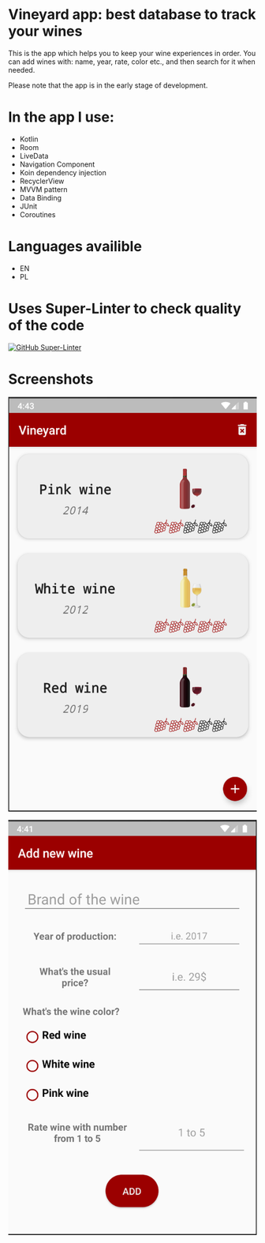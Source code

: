 # Vineyard app: best database to track your wines
This is the app which helps you to keep your wine experiences in order. 
You can add wines with: name, year, rate, color etc., and then search for it when needed. 

Please note that the app is in the early stage of development. 

# In the app I use:
* Kotlin
* Room
* LiveData
* Navigation Component
* Koin dependency injection
* RecyclerView
* MVVM pattern
* Data Binding
* JUnit
* Coroutines

# Languages availible
* EN
* PL

# Uses Super-Linter to check quality of the code
[![GitHub Super-Linter](https://github.com/natansalda/mywine/workflows/Lint%20Code%20Base/badge.svg)](https://github.com/marketplace/actions/super-linter)

# Screenshots

![alt text](https://github.com/natansalda/mywine/blob/master/Screenshots/Zrzut%20ekranu%202019-11-12%20o%2016.43.28.png)

![alt text](https://github.com/natansalda/mywine/blob/master/Screenshots/Zrzut%20ekranu%202019-11-12%20o%2016.41.41.png)

